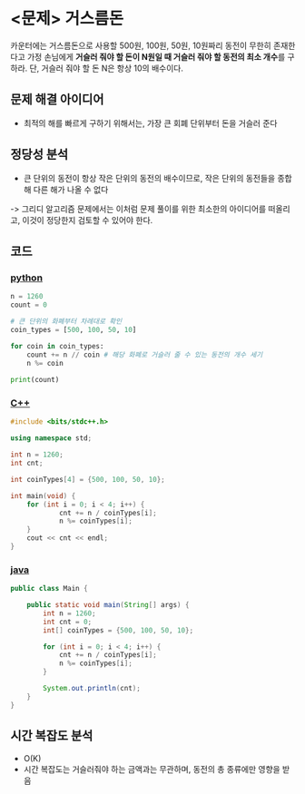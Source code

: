 # <문제> 거스름돈

카운터에는 거스름돈으로 사용할 500원, 100원, 50원, 10원짜리 동전이 무한히 존재한다고 가정
손님에게 **거슬러 줘야 할 돈이 N원일 때 거슬러 줘야 할 동전의 최소 개수**를 구하라.
단, 거슬러 줘야 할 돈 N은 항상 10의 배수이다.

## 문제 해결 아이디어
- 최적의 해를 빠르게 구하기 위해서는, 가장 큰 회폐 단위부터 돈을 거슬러 준다

## 정당성 분석
- 큰 단위의 동전이 항상 작은 단위의 동전의 배수이므로, 작은 단위의 동전들을 종합해 다른 해가 나올 수 없다


-> 그리디 알고리즘 문제에서는 이처럼 문제 풀이를 위한 최소한의 아이디어를 떠올리고, 이것이 정당한지 검토할 수 있어야 한다.


## 코드
### [python](https://github.com/jaehui327/CodingTest/blob/main/Greedy/1.%20%EA%B1%B0%EC%8A%A4%EB%A6%84%EB%8F%88.py)
```python
n = 1260
count = 0

# 큰 단위의 화폐부터 차례대로 확인
coin_types = [500, 100, 50, 10]

for coin in coin_types:
	count += n // coin # 해당 화폐로 거슬러 줄 수 있는 동전의 개수 세기
	n %= coin
	
print(count)
```

### [C++](https://github.com/jaehui327/CodingTest/blob/main/Greedy/1.%20%EA%B1%B0%EC%8A%A4%EB%A6%84%EB%8F%88.cpp)
```c++
#include <bits/stdc++.h>

using namespace std;

int n = 1260;
int cnt;

int coinTypes[4] = {500, 100, 50, 10};

int main(void) {
	for (int i = 0; i < 4; i++) {
			cnt += n / coinTypes[i];
			n %= coinTypes[i];
	}
	cout << cnt << endl;
}
```

### [java](https://github.com/jaehui327/CodingTest/blob/main/Greedy/1.%20%EA%B1%B0%EC%8A%A4%EB%A6%84%EB%8F%88.java)
```java
public class Main {

	public static void main(String[] args) {
		int n = 1260;
		int cnt = 0;
		int[] coinTypes = {500, 100, 50, 10};

		for (int i = 0; i < 4; i++) {
			cnt += n / coinTypes[i];
			n %= coinTypes[i];
		}

		System.out.println(cnt);
	}
}
```

## 시간 복잡도 분석
- O(K)
- 시간 복잡도는 거슬러줘야 하는 금액과는 무관하며, 동전의 총 종류에만 영향을 받음

























